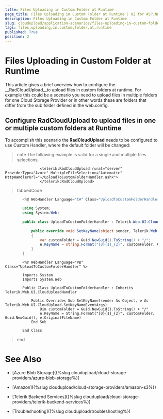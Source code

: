 ```yaml
---
title: Files Uploading in Custom Folder at Runtime
page_title: Files Uploading in Custom Folder at Runtime | UI for ASP.NET AJAX Documentation
description: Files Uploading in Custom Folder at Runtime
slug: cloudupload/application-scenarios/files-uploading-in-custom-folder-at-runtime
tags: files,uploading,in,custom,folder,at,runtime
published: True
position: 2
---
```


# Files Uploading in Custom Folder at Runtime



This article gives a brief overview how to configure the __RadCloudUpload__to upload files in custom folders at runtime. For example this could be a scenario you need to upload files in multiple folders for one Cloud Storage Provider or in other words these are folders that differ from the sub folder defined in the web.config.

## Configure RadCloudUpload to upload files in one or multiple custom folders at Runtime

To accomplish this scenario the __RadCloudUpload__ needs to be configured to use Custom Handler, where the default folder will be changed:

>note The following example is valid for a single and multiple files selections.
>


````ASPNET
	            <telerik:RadCloudUpload runat="server" ProviderType="Azure" MultipleFileSelection="Automatic" HttpHandlerUrl="~/UploadToCustomFolderHandler.ashx">
	            </telerik:RadCloudUpload>
````



>tabbedCode

````C#
	    <%@ WebHandler Language="C#" Class="UploadToCustomFolderHandler" %>
	
	    using System;
	    using System.Web;
	
	    public class UploadToCustomFolderHandler : Telerik.Web.UI.CloudUploadHandler {
	
	        public override void SetKeyName(object sender, Telerik.Web.UI.CloudUpload.SetKeyNameEventArgs e)
	        {        
	            var customFolder = Guid.NewGuid().ToString() + "/";
	            e.KeyName = string.Format("{0}{1}_{2}", customFolder, Guid.NewGuid(), e.OriginalFileName);
	        }
	    }
````
````VB.NET
	    <%@ WebHandler Language="VB" Class="UploadToCustomFolderHandler" %>
	
	    Imports System
	    Imports System.Web
	
	    Public Class UploadToCustomFolderHandler : Inherits Telerik.Web.UI.CloudUploadHandler
	
	        Public Overrides Sub SetKeyName(sender As Object, e As Telerik.Web.UI.CloudUpload.SetKeyNameEventArgs)
	            Dim customFolder = Guid.NewGuid().ToString() + "/"
	            e.KeyName = String.Format("{0}{1}_{2}", customFolder, Guid.NewGuid(), e.OriginalFileName)
	        End Sub
	
	    End Class
````
>end

# See Also

 * [Azure Blob Storage]({%slug cloudupload/cloud-storage-providers/azure-blob-storage%})

 * [Amazon]({%slug cloudupload/cloud-storage-providers/amazon-s3%})

 * [Telerik Backend Services]({%slug cloudupload/cloud-storage-providers/telerik-backend-services%})

 * [Troubleshooting]({%slug cloudupload/troubleshooting%})
